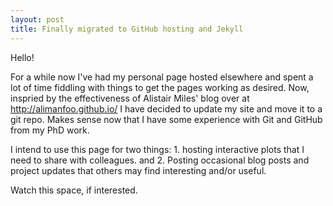 ```yaml
---
layout: post
title: Finally migrated to GitHub hosting and Jekyll
---
```


Hello!

For a while now I've had my personal page hosted elsewhere and spent a lot of time fiddling with things to get the pages working as desired. Now, inspried by the effectiveness of Alistair Miles' blog over at http://alimanfoo.github.io/ I have decided to update my site and move it to a git repo. Makes sense now that I have some experience with Git and GitHub from my PhD work.

I intend to use this page for two things: 1. hosting interactive plots that I need to share with colleagues. and 2. Posting occasional blog posts and project updates that others may find interesting and/or useful. 

Watch this space, if interested. 
